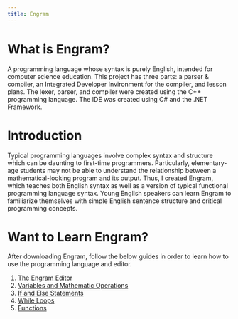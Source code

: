 ```yaml
---
title: Engram
---
```

# What is Engram?
A programming language whose syntax is purely English, intended for computer science education. This project has three parts: a parser & compiler, an Integrated Developer Invironment for the compiler, and lesson plans. The lexer, parser, and compiler were created using the C++ programming language. The IDE was created using C# and the .NET Framework.

# Introduction
Typical programming languages involve complex syntax and structure which can be daunting to first-time programmers. Particularly, elementary-age students may not be able to understand the relationship between a mathematical-looking program and its output. Thus, I created Engram, which teaches both English syntax as well as a version of typical functional programming language syntax. Young English speakers can learn Engram to familiarize themselves with simple English sentence structure and critical programming concepts.

# Want to Learn Engram?
After downloading Engram, follow the below guides in order to learn how to use the programming language and editor.
1. [The Engram Editor](Website/IDE.md)
2. [Variables and Mathematic Operations](Website/ASSIGNMENT.md)
3. [If and Else Statements](Website/IFELSE.md)
4. [While Loops](Website/WHILE.md)
5. [Functions](Website/FUNCTION.md)
